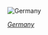 
![Germany](https://www.gstatic.com/prettyearth/assets/full/5874.jpg)

*[Germany](https://www.google.com/maps/@54.280779,8.624383,17z/data=!3m1!1e3)*
